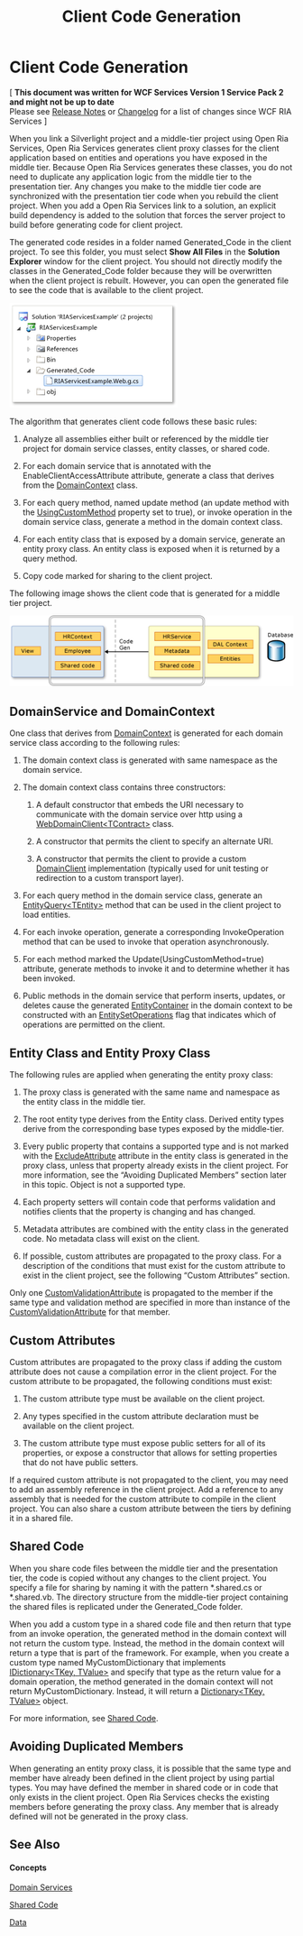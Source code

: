 ﻿---
title: Client Code Generation
TOCTitle: Client Code Generation
ms:assetid: 6e5cae31-13fe-460b-8d72-4f807e4c9657
ms:mtpsurl: https://msdn.microsoft.com/en-us/library/Ee707359(v=VS.91)
ms:contentKeyID: 27195667
ms.date: 08/19/2013
mtps_version: v=VS.91
---

# Client Code Generation

\[ **This document was written for WCF Services Version 1 Service Pack 2 and might not be up to date** <br />
Please see [Release Notes](https://github.com/OpenRIAServices/OpenRiaServices/releases) or [Changelog](https://github.com/OpenRIAServices/OpenRiaServices/blob/main/Changelog.md) for a list of changes since WCF RIA Services \]

When you link a Silverlight project and a middle-tier project using Open Ria Services, Open Ria Services generates client proxy classes for the client application based on entities and operations you have exposed in the middle tier. Because Open Ria Services generates these classes, you do not need to duplicate any application logic from the middle tier to the presentation tier. Any changes you make to the middle tier code are synchronized with the presentation tier code when you rebuild the client project. When you add a Open Ria Services link to a solution, an explicit build dependency is added to the solution that forces the server project to build before generating code for client project.

The generated code resides in a folder named Generated\_Code in the client project. To see this folder, you must select **Show All Files** in the **Solution Explorer** window for the client project. You should not directly modify the classes in the Generated\_Code folder because they will be overwritten when the client project is rebuilt. However, you can open the generated file to see the code that is available to the client project.

![RIA\_GeneratedCode](.gitbook/assets/Ee707359.RIA_GeneratedCode.png "RIA_GeneratedCode")

The algorithm that generates client code follows these basic rules:

1.  Analyze all assemblies either built or referenced by the middle tier project for domain service classes, entity classes, or shared code.

2.  For each domain service that is annotated with the EnableClientAccessAttribute attribute, generate a class that derives from the [DomainContext](ff422732.md) class.

3.  For each query method, named update method (an update method with the [UsingCustomMethod](ff422690.md) property set to true), or invoke operation in the domain service class, generate a method in the domain context class.

4.  For each entity class that is exposed by a domain service, generate an entity proxy class. An entity class is exposed when it is returned by a query method.

5.  Copy code marked for sharing to the client project.

The following image shows the client code that is generated for a middle tier project.

![Client Code Generation](.gitbook/assets/Ee707359.RIA_CodeGeneration.png "Client Code Generation")

## DomainService and DomainContext

One class that derives from [DomainContext](ff422732.md) is generated for each domain service class according to the following rules:

1.  The domain context class is generated with same namespace as the domain service.

2.  The domain context class contains three constructors:
    
    1.  A default constructor that embeds the URI necessary to communicate with the domain service over http using a [WebDomainClient\<TContract\>](ff422638.md) class.
    
    2.  A constructor that permits the client to specify an alternate URI.
    
    3.  A constructor that permits the client to provide a custom [DomainClient](ff422792.md) implementation (typically used for unit testing or redirection to a custom transport layer).

3.  For each query method in the domain service class, generate an [EntityQuery\<TEntity\>](ff422815.md) method that can be used in the client project to load entities.

4.  For each invoke operation, generate a corresponding InvokeOperation method that can be used to invoke that operation asynchronously.

5.  For each method marked the Update(UsingCustomMethod=true) attribute, generate methods to invoke it and to determine whether it has been invoked.

6.  Public methods in the domain service that perform inserts, updates, or deletes cause the generated [EntityContainer](ff422965.md) in the domain context to be constructed with an [EntitySetOperations](ff422730.md) flag that indicates which of operations are permitted on the client.

## Entity Class and Entity Proxy Class

The following rules are applied when generating the entity proxy class:

1.  The proxy class is generated with the same name and namespace as the entity class in the middle tier.

2.  The root entity type derives from the Entity class. Derived entity types derive from the corresponding base types exposed by the middle-tier.

3.  Every public property that contains a supported type and is not marked with the [ExcludeAttribute](ff422771.md) attribute in the entity class is generated in the proxy class, unless that property already exists in the client project. For more information, see the “Avoiding Duplicated Members” section later in this topic. Object is not a supported type.

4.  Each property setters will contain code that performs validation and notifies clients that the property is changing and has changed.

5.  Metadata attributes are combined with the entity class in the generated code. No metadata class will exist on the client.

6.  If possible, custom attributes are propagated to the proxy class. For a description of the conditions that must exist for the custom attribute to exist in the client project, see the following “Custom Attributes” section.

Only one [CustomValidationAttribute](https://msdn.microsoft.com/en-us/library/Dd411794) is propagated to the member if the same type and validation method are specified in more than instance of the [CustomValidationAttribute](https://msdn.microsoft.com/en-us/library/Dd411794) for that member.

## Custom Attributes

Custom attributes are propagated to the proxy class if adding the custom attribute does not cause a compilation error in the client project. For the custom attribute to be propagated, the following conditions must exist:

1.  The custom attribute type must be available on the client project.

2.  Any types specified in the custom attribute declaration must be available on the client project.

3.  The custom attribute type must expose public setters for all of its properties, or expose a constructor that allows for setting properties that do not have public setters.

If a required custom attribute is not propagated to the client, you may need to add an assembly reference in the client project. Add a reference to any assembly that is needed for the custom attribute to compile in the client project. You can also share a custom attribute between the tiers by defining it in a shared file.

## Shared Code

When you share code files between the middle tier and the presentation tier, the code is copied without any changes to the client project. You specify a file for sharing by naming it with the pattern \*.shared.cs or \*.shared.vb. The directory structure from the middle-tier project containing the shared files is replicated under the Generated\_Code folder.

When you add a custom type in a shared code file and then return that type from an invoke operation, the generated method in the domain context will not return the custom type. Instead, the method in the domain context will return a type that is part of the framework. For example, when you create a custom type named MyCustomDictionary that implements [IDictionary\<TKey, TValue\>](https://msdn.microsoft.com/en-us/library/s4ys34ea) and specify that type as the return value for a domain operation, the method generated in the domain context will not return MyCustomDictionary. Instead, it will return a [Dictionary\<TKey, TValue\>](https://msdn.microsoft.com/en-us/library/xfhwa508) object.

For more information, see [Shared Code](ee707371.md).

## Avoiding Duplicated Members

When generating an entity proxy class, it is possible that the same type and member have already been defined in the client project by using partial types. You may have defined the member in shared code or in code that only exists in the client project. Open Ria Services checks the existing members before generating the proxy class. Any member that is already defined will not be generated in the proxy class.

## See Also

#### Concepts

[Domain Services](ee707373.md)

[Shared Code](ee707371.md)

[Data](ee707356.md)

